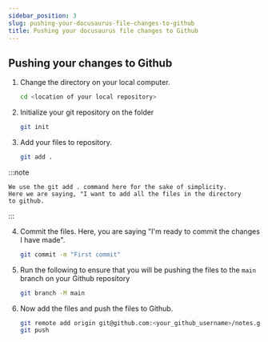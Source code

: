 ```yaml
---
sidebar_position: 3
slug: pushing-your-docusaurus-file-changes-to-github
title: Pushing your docusaurus file changes to Github
---
```


## Pushing your changes to Github

1. Change the directory on your local computer.

    ```bash
    cd <location of your local repository>
    ```

2. Initialize your git repository on the folder

    ```bash
    git init
    ```

3. Add your files to repository.

    ```bash    
    git add .
    ```

:::note

    We use the git add . command here for the sake of simplicity.
    Here we are saying, "I want to add all the files in the directory
    to github.

:::

4. Commit the files. Here, you are saying "I'm ready to commit the changes I have made".
    ```bash
    git commit -m "First commit"
    ```
5. Run the following to ensure that you will be pushing the files to the `main` branch on your Github repository
    ```bash
    git branch -M main
    ```

6. Now add the files and push the files to Github.

    ```bash
    git remote add origin git@github.com:<your_github_username>/notes.git
    git push
    ```